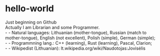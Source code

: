 # hello-world </br>
Just beginning on Github </br>
Actually I am Librarian and some Programmer. </br> - - Natural languages: Lithuanian (mother-tongue), Russian (match to mother-tongue), English (not excellent), Polish (simple), German (simple);</br> - - Programmning lang.: C++ (learning), Rust (learning), Pascal, Clarion;</br> - - Wikipedist (Lithuanian): lt.wikipedia.org/wiki/Naudotojas:Jovisėlis
